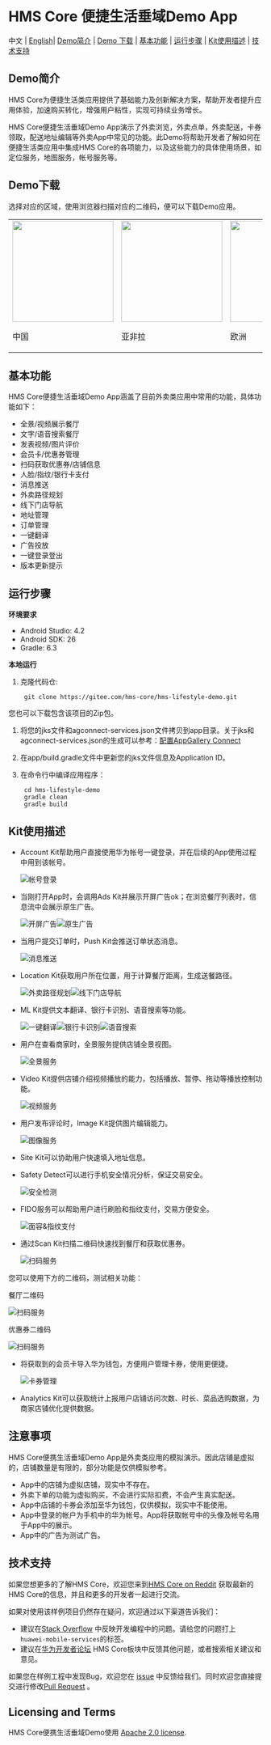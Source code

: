 # HMS Core 便捷生活垂域Demo App

中文 | [English](README.md)| [Demo简介](#demo简介) | [Demo 下载](#demo下载) | [基本功能](#基本功能) | [运行步骤](#运行步骤) | [Kit使用描述](#kit使用描述) | [技术支持](#技术支持)

## Demo简介

HMS Core为便捷生活类应用提供了基础能力及创新解决方案，帮助开发者提升应用体验，加速购买转化，增强用户粘性，实现可持续业务增长。

HMS Core便捷生活垂域Demo App演示了外卖浏览，外卖点单，外卖配送，卡券领取，配送地址编辑等外卖App中常见的功能。此Demo将帮助开发者了解如何在便捷生活类应用中集成HMS Core的各项能力，以及这些能力的具体使用场景，如定位服务，地图服务，帐号服务等。

## Demo下载

选择对应的区域，使用浏览器扫描对应的二维码，便可以下载Demo应用。

<table><tr>
<td>
<img src="barcode/China.png" width="200">
<p>中国</p>
</td>
<td>
<img src="barcode/Asia-Africa-and-Latin-America.png" width="200">
<p>亚非拉</p>
</td>
<td>
<img src="barcode/Europe.png" width=200>
<p>欧洲</p>
</td>
<td>
<img src="barcode/Russia.png" width=200>
<p>俄罗斯</p>
</td>
</tr></table>

## 基本功能

HMS Core便捷生活垂域Demo App涵盖了目前外卖类应用中常用的功能，具体功能如下：

- 全景/视频展示餐厅
- 文字/语音搜索餐厅
- 发表视频/图片评价
- 会员卡/优惠券管理
- 扫码获取优惠券/店铺信息
- 人脸/指纹/银行卡支付
- 消息推送
- 外卖路径规划
- 线下门店导航
- 地址管理
- 订单管理
- 一键翻译
- 广告投放
- 一键登录登出
- 版本更新提示

## 运行步骤

**环境要求**

- Android Studio: 4.2
- Android SDK: 26
- Gradle: 6.3

**本地运行**

1. 克隆代码仓:

   ```
    git clone https://gitee.com/hms-core/hms-lifestyle-demo.git
   ```

您也可以下载包含该项目的Zip包。

1. 将您的jks文件和agconnect-services.json文件拷贝到app目录。关于jks和agconnect-services.json的生成可以参考：[配置AppGallery Connect](https://developer.huawei.com/consumer/cn/doc/development/HMSCore-Guides/config-agc-0000001050196065?ha_source=hms7)

2. 在app/build.gradle文件中更新您的jks文件信息及Application ID。

3. 在命令行中编译应用程序：

   ```
    cd hms-lifestyle-demo
    gradle clean
    gradle build
   ```

## Kit使用描述

- Account Kit帮助用户直接使用华为帐号一键登录，并在后续的App使用过程中用到该帐号。

  ![帐号登录](images/kit-usage-gif-chinese/帐号登录.gif)

- 当刚打开App时，会调用Ads Kit并展示开屏广告ok；在浏览餐厅列表时，信息流中会展示原生广告。

  ![开屏广告](images/kit-usage-gif-chinese/开屏广告.gif)![原生广告](images/kit-usage-gif-chinese/原生广告.gif)

- 当用户提交订单时，Push Kit会推送订单状态消息。

  ![消息推送](images/kit-usage-gif-chinese/消息推送.gif)

- Location Kit获取用户所在位置，用于计算餐厅距离，生成送餐路径。

  ![外卖路径规划](images/kit-usage-gif-chinese/外卖路径规划.gif)![线下门店导航](images/kit-usage-gif-chinese/线下门店导航.gif)

- ML Kit提供文本翻译、银行卡识别、语音搜索等功能。

  ![一键翻译](images/kit-usage-gif-chinese/一键翻译.gif)![银行卡识别](images/kit-usage-gif-chinese/银行卡识别.gif)![语音搜索](images/kit-usage-gif-chinese/语音搜索.gif)

- 用户在查看商家时，全景服务提供店铺全景视图。

  ![全景服务](images/kit-usage-gif-chinese/全景服务.gif)

- Video Kit提供店铺介绍视频播放的能力，包括播放、暂停、拖动等播放控制功能。

  ![视频服务](images/kit-usage-gif-chinese/视频服务.gif)

- 用户发布评论时，Image Kit提供图片编辑能力。

  ![图像服务](images/kit-usage-gif-chinese/图像服务.gif)

- Site Kit可以协助用户快速填入地址信息。

- Safety Detect可以进行手机安全情况分析，保证交易安全。

  ![安全检测](images/kit-usage-gif-chinese/安全检测.gif)

- FIDO服务可以帮助用户进行刷脸和指纹支付，交易方便安全。

  ![面容&指纹支付](images/kit-usage-gif-chinese/面容&指纹支付.gif)

- 通过Scan Kit扫描二维码快速找到餐厅和获取优惠券。

  ![扫码服务](images/kit-usage-gif-chinese/扫码服务.gif)

您可以使用下方的二维码，测试相关功能：

餐厅二维码

  ![扫码服务](barcode/餐厅二维码.png)

优惠券二维码

![扫码服务](barcode/优惠券二维码.png)

- 将获取到的会员卡导入华为钱包，方便用户管理卡券，使用更便捷。

  ![卡券管理](images/kit-usage-gif-chinese/卡券管理.gif)

- Analytics Kit可以获取统计上报用户店铺访问次数、时长、菜品选购数据，为商家店铺优化提供数据。

## 注意事项

HMS Core便携生活垂域Demo App是外卖类应用的模拟演示。因此店铺是虚拟的，店铺数量是有限的，部分功能是仅供模拟参考。

- App中的店铺为虚拟店铺，现实中不存在。
- 外卖下单的功能为虚拟购买，不会进行实际扣费，不会产生真实配送。
- App中店铺的卡券会添加至华为钱包，仅供模拟，现实中不能使用。
- App中登录的帐户为手机中的华为帐号。App将获取帐号中的头像及帐号名用于App中的展示。
- App中的广告为测试广告。

## 技术支持

如果您想更多的了解HMS Core，欢迎您来到[HMS Core on Reddit](https://www.reddit.com/r/HuaweiDevelopers/) 获取最新的HMS Core的信息，并且和更多的开发者一起进行交流。

如果对使用该样例项目仍然存在疑问，欢迎通过以下渠道告诉我们：
- 建议在[Stack Overflow](https://stackoverflow.com/questions/tagged/huawei-mobile-services?tab=Votes) 中反映开发编程中的问题。请给您的问题打上 `huawei-mobile-services`的标签。
- 建议在[华为开发者论坛](https://developer.huawei.com/consumer/cn/forum/block/hms-core?ha_source=hms7) HMS Core板块中反馈其他问题，或者搜索相关建议和意见。

如果您在样例工程中发现Bug，欢迎您在 [issue](https://gitee.com/hms-core/hms-lifestyle-demo/issues) 中反馈给我们。同时欢迎您直接提交进行修改[Pull Request](https://gitee.com/hms-core/hms-lifestyle-demo/pulls) 。

## Licensing and Terms
HMS Core便携生活垂域Demo使用 [Apache 2.0 license](https://gitee.com/hms-core/hms-life-demo/raw/main/LICENSE).